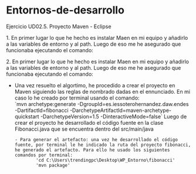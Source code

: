 # Entornos-de-desarrollo
Ejercicio UD02.5. Proyecto Maven - Eclipse

<p>
1. En primer lugar lo que he hecho es instalar Maen en mi equipo y añadirlo a las variables de entorno y al path. Luego de eso me he asegurado que funcionaba ejecutando el comando:
</p> 

<p>2. En primer lugar lo que he hecho es instalar Maen en mi equipo y añadirlo a las variables de entorno y al path. Luego de eso me he asegurado que funcionaba ejecutando el comando:</p>

<ul>
<li>Una vez resuelto el algortimo, he procedido a crear el proyecto en Maven siguiendo las reglas de nombrado dadas en el ennunciado. En mi caso lo he creado por terminal usando el comando:
</li>
`mvn archetype:generate -DgroupId=es.iessoterohernandez.daw.endes -DartifactId=fibonacci -DarchetypeArtifactId=maven-archetype-quickstart -DarchetypeVersion=1.5 -DinteractiveMode=false`
		Luego de crear el proyecto he desarrollado el código fuente en la clase Fibonacci.java que se encuentra dentro del src/main/java

	- Para generar el artefacto: una vez he desarrollado el código fuente, por terminal le he indicado la ruta del proyecto fibonacci, he generado el artefacto. Para ello he usado los siguientes comandos por terminal:
			'cd C:\Users\trendingpc\Desktop\WP_Entorno\fibonacci'
			'mvn package'


